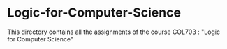 # Logic-for-Computer-Science
This directory contains all the assignments of the course COL703 : "Logic for Computer Science"
